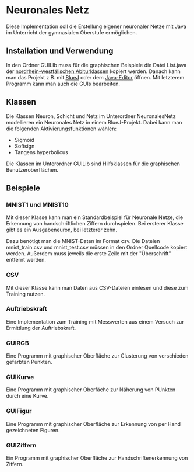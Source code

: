 # Neuronales Netz

Diese Implementation soll die Erstellung eigener neuronaler Netze mit Java im Unterricht der gymnasialen Oberstufe ermöglichen.

## Installation und Verwendung
In den Ordner GUILIb muss für die graphischen Beispiele die Datei List.java der [nordrhein-westfälischen Abiturklassen](https://www.schulentwicklung.nrw.de/lehrplaene/lehrplannavigator-s-ii/gymnasiale-oberstufe/informatik/hinweise-und-beispiele/hinweise-und-beispiele.html) kopiert werden. Danach kann man das Projekt z.B. mit [BlueJ](https://www.bluej.org/) oder dem [Java-Editor](https://javaeditor.org/doku.php?id=start) öffnen. Mit letzterem Programm kann man auch die GUIs bearbeiten.

## Klassen
Die Klassen Neuron, Schicht und Netz im Unterordner NeuronalesNetz modellieren ein Neuronales Netz in einem BlueJ-Projekt.
Dabei kann man die folgenden Aktivierungsfunktionen wählen:
- Sigmoid
- Softsign
- Tangens hyperbolicus

Die Klassen im Unterordner GUILib sind Hilfsklassen für die graphischen Benutzeroberflächen.

## Beispiele

### MNIST1 und MNIST10
Mit dieser Klasse kann man ein Standardbeispiel für Neuronale Netze, die Erkennung von handschriftlichen Ziffern durchspielen. Bei ersterer Klasse gibt es ein Ausgabeneuron, bei letzterer zehn.

Dazu benötigt man die MNIST-Daten im Format csv. Die Dateien mnist_train.csv und mnist_test.csv müssen in den Ordner Quellcode kopiert werden. Außerdem muss jeweils die erste Zeile mit der "Überschrift" entfernt werden.

### CSV
Mit dieser Klasse kann man Daten aus CSV-Dateien einlesen und diese zum Training nutzen.

### Auftriebskraft
Eine Implementation zum Training mit Messwerten aus einem Versuch zur Ermittlung der Auftriebskraft.

### GUIRGB
Eine Programm mit graphischer Oberfläche zur Clusterung von verschieden gefärbten Punkten.

### GUIKurve
Eine Programm mit graphischer Oberfäche zur Näherung von PUnkten durch eine Kurve.

### GUIFigur
Eine Programm mit graphischer Oberfläche zur Erkennung von per Hand gezeichneten Figuren.

### GUIZiffern
Ein Programm mit graphischer Oberfläche zur Handschriftenerkennung von Ziffern.




